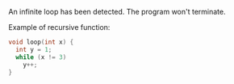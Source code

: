 An infinite loop has been detected. The program won't terminate.

Example of recursive function:


```C
void loop(int x) {
  int y = 1;
  while (x != 3)
    y++;
}
```
